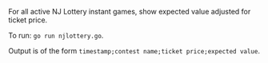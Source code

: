 For all active NJ Lottery instant games, show expected value adjusted for ticket price.

To run: `go run njlottery.go`.

Output is of the form `timestamp;contest name;ticket price;expected value`.